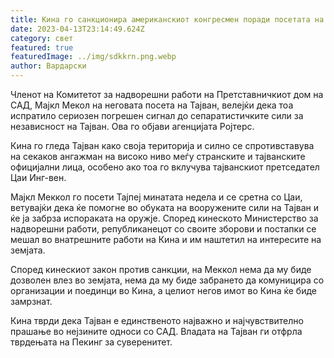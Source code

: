 ```yaml
---
title: Кина го санкционира американскиот конгресмен поради посетата на Тајван
date: 2023-04-13T23:14:49.624Z
category: свет
featured: true
featuredImage: ../img/sdkkrn.png.webp
author: Вардарски
---
```


Членот на Комитетот за надворешни работи на Претставничкиот дом на САД, Мајкл Мекол на неговата посета на Тајван, велејќи дека тоа испратило сериозен погрешен сигнал до сепаратистичките сили за независност на Тајван. Ова го објави агенцијата Ројтерс.

Кина го гледа Тајван како своја територија и силно се спротивставува на секаков ангажман на високо ниво меѓу странските и тајванските официјални лица, особено ако тоа го вклучува тајванскиот претседател Цаи Инг-вен.

Мајкл Меккол го посети Тајпеј минатата недела и се сретна со Цаи, ветувајќи дека ќе помогне во обуката на вооружените сили на Тајван и ќе ја забрза испораката на оружје. Според кинеското Министерство за надворешни работи, републиканецот со своите зборови и постапки се мешал во внатрешните работи на Кина и им наштетил на интересите на земјата.

Според кинескиот закон против санкции, на Меккол нема да му биде дозволен влез во земјата, нема да му биде забрането да комуницира со организации и поединци во Кина, а целиот негов имот во Кина ќе биде замрзнат.

Кина тврди дека Тајван е единственото најважно и најчувствително прашање во нејзините односи со САД. Владата на Тајван ги отфрла тврдењата на Пекинг за суверенитет.
